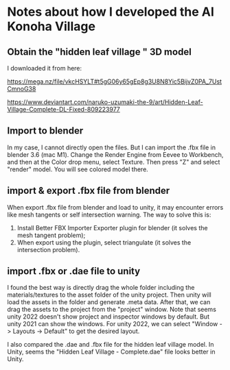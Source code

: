 # Notes about how I developed the AI Konoha Village

## Obtain the "hidden leaf village " 3D model
I downloaded it from here: 

https://mega.nz/file/vkcHSYLT#t5gG06y65gEp8g3U8N8Yic5BijvZ0PA_7UstCmnoG38

https://www.deviantart.com/naruko-uzumaki-the-9/art/Hidden-Leaf-Village-Complete-DL-Fixed-809223977

## Import to blender
In my case, I cannot directly open the files. But I can import the .fbx file in blender 3.6 (mac M1). 
Change the Render Engine from Eevee to Workbench, and then at the Color drop menu, select Texture. Then press "Z" and select "render" model. You will see colored model there.

## import & export .fbx file from blender
When export .fbx file from blender and load to unity, it may encounter errors like mesh tangents or self intersection warning. The way to solve this is:
1. Install Better FBX Importer Exporter plugin for blender (it solves the mesh tangent problem);
2. When export using the plugin, select triangulate (it solves the intersection problem).

## import .fbx or .dae file to unity
I found the best way is directly drag the whole folder including the materials/textures to the asset folder of the unity project. Then unity will load the assets in the folder and generate .meta data. After that, we can drag the assets to the project from the "project" window. Note that seems unity 2022 doesn't show project and inspector windows by default. But unity 2021 can show the windows. For unity 2022, we can select "Window -> Layouts -> Default" to get the desired layout.

I also compared the .dae and .fbx file for the hidden leaf village model. In Unity, seems the "Hidden Leaf Village - Complete.dae" file looks better in Unity.

